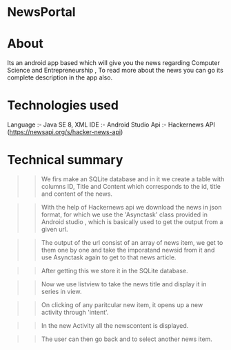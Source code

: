 # NewsPortal

# About
Its an android app based which will give you the news regarding Computer Science and Entrepreneurship , To read more about the news you can go its complete description in the app also.

# Technologies used
Language :- Java SE 8, XML
IDE :- Android Studio 
Api :- Hackernews API (https://newsapi.org/s/hacker-news-api)

# Technical summary
>> We firs make an SQLite database and in it we create a table with columns ID, Title and Content which corresponds to the id, title and content of the news.

>> With the help of Hackernews api we download the news in json format, for which we use the 'Asynctask' class provided in Android studio , which is basically used to get the output from a given url.

>>The output of the url consist of an array of news item, we get to them one by one and take the imporatand newsid from it and use
Asynctask again to get to that news article.

>>After getting this we store it in the SQLite database.

>>Now we use listview to take the news title and display it in series in view.

>>On clicking of any paritcular new item, it opens up a new activity through 'intent'.

>>In the new Activity all the newscontent is displayed.

>>The user can then go back and to select another news item.

